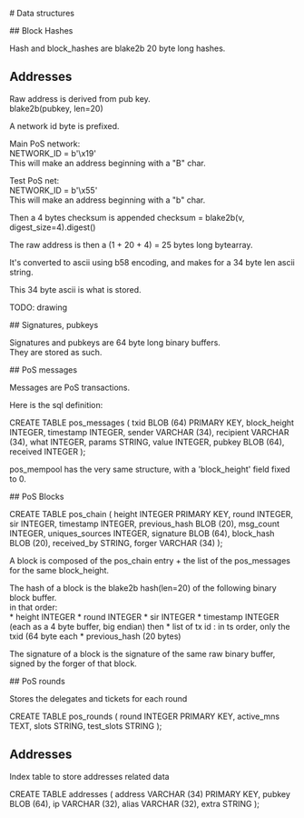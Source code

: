 # Data structures

## Block Hashes

Hash and block_hashes are blake2b 20 byte long hashes.

## Addresses

Raw address is derived from pub key.  
blake2b(pubkey, len=20)

A network id byte is prefixed.

Main PoS network:  
NETWORK_ID = b'\x19'  
This will make an address beginning with a "B" char.

Test PoS net:  
NETWORK_ID = b'\x55'  
This will make an address beginning with a "b" char.

Then a 4 bytes checksum is appended
checksum = blake2b(v, digest_size=4).digest()

The raw address is then a (1 + 20 + 4) = 25 bytes long bytearray.

It's converted to ascii using b58 encoding, and makes for a 34 byte len ascii string.

This 34 byte ascii is what is stored. 

TODO: drawing

## Signatures, pubkeys

Signatures and pubkeys are 64 byte long binary buffers.  
They are stored as such. 

## PoS messages

Messages are PoS transactions.

Here is the sql definition:

CREATE TABLE pos_messages (
    txid         BLOB (64)    PRIMARY KEY,
    block_height INTEGER,
    timestamp    INTEGER,
    sender       VARCHAR (34),
    recipient    VARCHAR (34),
    what         INTEGER,
    params       STRING,
    value        INTEGER,
    pubkey       BLOB (64),
    received     INTEGER
);

pos_mempool has the very same structure, with a 'block_height' field fixed to 0. 

## PoS Blocks

CREATE TABLE pos_chain (
    height          INTEGER      PRIMARY KEY,
    round           INTEGER,
    sir             INTEGER,
    timestamp       INTEGER,
    previous_hash   BLOB (20),
    msg_count       INTEGER,
    uniques_sources INTEGER,
    signature       BLOB (64),
    block_hash      BLOB (20),
    received_by     STRING,
    forger          VARCHAR (34) 
);

A block is composed of the pos_chain entry + the list of the pos_messages for the same block_height.

The hash of a block is the blake2b hash(len=20) of the following binary block buffer.  
in that order:  
    * height          INTEGER
    * round           INTEGER
    * sir             INTEGER
    * timestamp       INTEGER
(each as a 4 byte buffer, big endian)
then 
    * list of tx id : in ts order, only the txid (64 byte each
    * previous_hash (20 bytes)
    
The signature of a block is the signature of the same raw binary buffer, signed by the forger of that block.

## PoS rounds

Stores the delegates and tickets for each round

CREATE TABLE pos_rounds (
    round      INTEGER PRIMARY KEY,
    active_mns TEXT,
    slots      STRING,
    test_slots STRING
);

## Addresses

Index table to store addresses related data

CREATE TABLE addresses (
    address VARCHAR (34) PRIMARY KEY,
    pubkey  BLOB (64),
    ip      VARCHAR (32),
    alias   VARCHAR (32),
    extra   STRING
);

